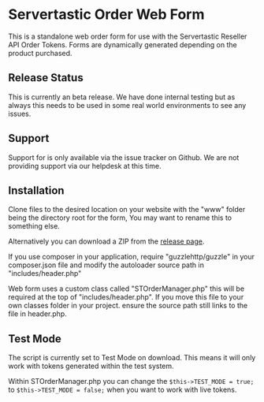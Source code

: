 # Servertastic Order Web Form
This is a standalone web order form for use with the Servertastic Reseller API Order Tokens. Forms are dynamically generated depending on the product purchased.

## Release Status

This is currently an beta release. We have done internal testing but as always this needs to be used in some real world environments to see any issues.

## Support

Support for is only available via the issue tracker on Github. We are not providing support via our helpdesk at this time.

## Installation

Clone files to the desired location on your website with the "www" folder being the directory root for the form, You may want to rename this to something else.

Alternatively you can download a ZIP from the [release page](https://github.com/servertastic/PHP-Order-Token/releases).

If you use composer in your application, require "guzzlehttp/guzzle" in your composer.json file and modify the autoloader source path in "includes/header.php"

Web form uses a custom class called "STOrderManager.php" this will be required at the top of "includes/header.php". If you move this file to your own classes folder in your project. ensure the source path still links to the file in header.php.

## Test Mode

The script is currently set to Test Mode on download. This means it will only work with tokens generated within the test system.

Within STOrderManager.php you can change the `$this->TEST_MODE = true;` to `$this->TEST_MODE = false;` when you want to work with live tokens.